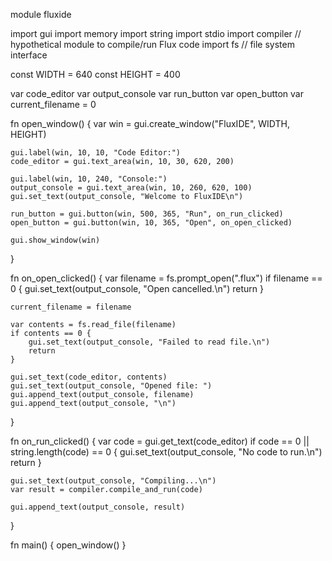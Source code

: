 module fluxide

import gui
import memory
import string
import stdio
import compiler  // hypothetical module to compile/run Flux code
import fs        // file system interface

const WIDTH = 640
const HEIGHT = 400

var code_editor
var output_console
var run_button
var open_button
var current_filename = 0

fn open_window() {
    var win = gui.create_window("FluxIDE", WIDTH, HEIGHT)

    gui.label(win, 10, 10, "Code Editor:")
    code_editor = gui.text_area(win, 10, 30, 620, 200)

    gui.label(win, 10, 240, "Console:")
    output_console = gui.text_area(win, 10, 260, 620, 100)
    gui.set_text(output_console, "Welcome to FluxIDE\n")

    run_button = gui.button(win, 500, 365, "Run", on_run_clicked)
    open_button = gui.button(win, 10, 365, "Open", on_open_clicked)

    gui.show_window(win)
}

fn on_open_clicked() {
    var filename = fs.prompt_open(".flux")
    if filename == 0 {
        gui.set_text(output_console, "Open cancelled.\n")
        return
    }

    current_filename = filename

    var contents = fs.read_file(filename)
    if contents == 0 {
        gui.set_text(output_console, "Failed to read file.\n")
        return
    }

    gui.set_text(code_editor, contents)
    gui.set_text(output_console, "Opened file: ")
    gui.append_text(output_console, filename)
    gui.append_text(output_console, "\n")
}

fn on_run_clicked() {
    var code = gui.get_text(code_editor)
    if code == 0 || string.length(code) == 0 {
        gui.set_text(output_console, "No code to run.\n")
        return
    }

    gui.set_text(output_console, "Compiling...\n")
    var result = compiler.compile_and_run(code)

    gui.append_text(output_console, result)
}

fn main() {
    open_window()
}
